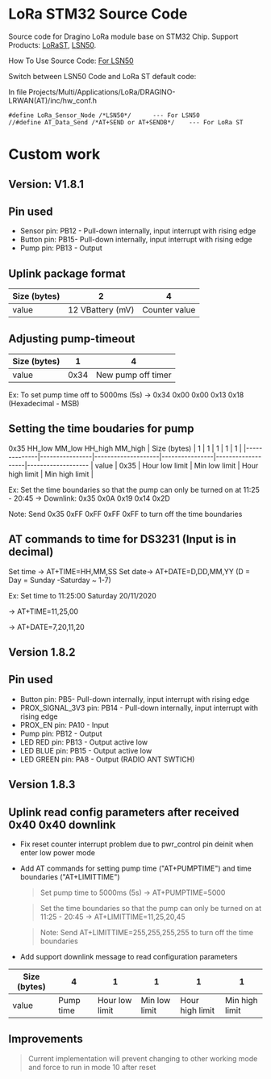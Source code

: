 LoRa STM32 Source Code
===============

Source code for Dragino LoRa module base on STM32 Chip.
Support Products: [LoRaST](http://www.dragino.com/products/lora/item/127-lora-st.html), [LSN50](http://www.dragino.com/products/lora/item/128-lsn50.html).

How To Use Source Code: [For LSN50](http://wiki1.dragino.com/index.php?title=LoRa_Sensor_Node-LSN50#Program_LSN50)

Switch between LSN50 Code and LoRa ST default code:

In file Projects/Multi/Applications/LoRa/DRAGINO-LRWAN(AT)/inc/hw_conf.h

    #define LoRa_Sensor_Node /*LSN50*/      --- For LSN50
    //#define AT_Data_Send /*AT+SEND or AT+SENDB*/    --- For LoRa ST

# Custom work

## Version: V1.8.1

## Pin used

- Sensor pin: PB12 - Pull-down internally, input interrupt with rising edge
- Button pin: PB15- Pull-down internally, input interrupt with rising edge
- Pump pin: PB13 - Output

## Uplink package format

| Size (bytes) |    2               |        4          |
|--------------|--------------------|--------------------
| value        |  12 VBattery (mV)  | Counter value     |

## Adjusting pump-timeout

| Size (bytes) |    1           |        4          |
|--------------|----------------|--------------------
| value        |  0x34          | New pump off timer|

Ex: To set pump time off to 5000ms (5s) -> 0x34 0x00 0x00 0x13 0x18 (Hexadecimal - MSB)

## Setting the time boudaries for pump

0x35 HH_low MM_low HH_high MM_high
| Size (bytes) |    1           |        1           |    1           |        1          |        1          |
|--------------|----------------|--------------------|----------------|-------------------|-------------------
| value        |  0x35          | Hour low limit     | Min low limit  | Hour high limit   | Min high limit    |

Ex: Set the time boundaries so that the pump can only be turned on at 11:25 - 20:45
-> Downlink: 0x35 0x0A 0x19 0x14 0x2D

Note: Send 0x35 0xFF 0xFF 0xFF 0xFF to turn off the time boundaries

## AT commands to time for DS3231 (Input is in decimal)

Set time → AT+TIME=HH,MM,SS
Set date→  AT+DATE=D,DD,MM,YY (D = Day = Sunday -Saturday ~ 1-7)

Ex: Set time to 11:25:00 Saturday 20/11/2020

-> AT+TIME=11,25,00

-> AT+DATE=7,20,11,20

## Version 1.8.2

## Pin used

- Button pin: PB5- Pull-down internally, input interrupt with rising edge
- PROX_SIGNAL_3V3 pin: PB14 - Pull-down internally, input interrupt with rising edge
- PROX_EN pin: PA10 - Input
- Pump pin: PB12 - Output
- LED RED pin: PB13 - Output active low
- LED BLUE pin: PB15 - Output active low
- LED GREEN pin: PA8 - Output (RADIO ANT SWTICH)

## Version 1.8.3

## Uplink read config parameters after received 0x40 0x40 downlink



- Fix reset counter interrupt problem due to pwr_control pin deinit when enter low power mode
- Add AT commands for setting pump time ("AT+PUMPTIME") and time boundaries ("AT+LIMITTIME")
  
   > Set pump time to 5000ms (5s) -> AT+PUMPTIME=5000

   > Set the time boundaries so that the pump can only be turned on at 11:25 - 20:45 -> AT+LIMITTIME=11,25,20,45
   
   > Note: Send AT+LIMITTIME=255,255,255,255 to turn off the time boundaries
- Add support downlink message to read configuration parameters
  
| Size (bytes) |    4           |        1           |    1           |        1          |        1          |
|--------------|----------------|--------------------|----------------|-------------------|-------------------
| value        |  Pump time     | Hour low limit     | Min low limit  | Hour high limit   | Min high limit    |
## Improvements
>
> Current implementation will prevent changing to other working mode and force to run in mode 10 after reset
